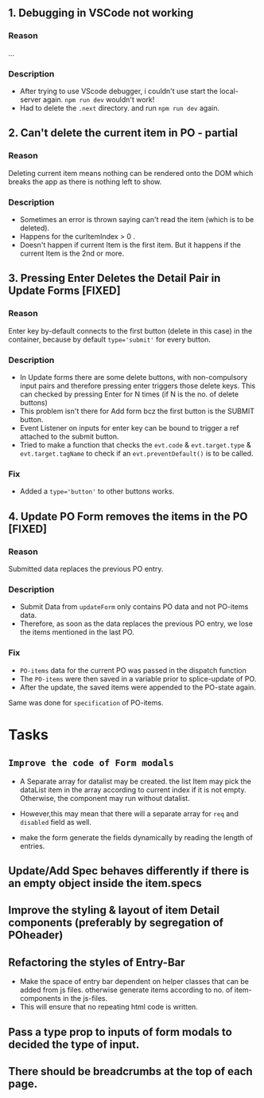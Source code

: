 ## 1. Debugging in VSCode not working

### Reason

...

### Description

- After trying to use VScode debugger, i couldn't use start the local-server again. `npm run dev` wouldn't work!
- Had to delete the `.next` directory. and run `npm run dev` again.

## 2. Can't delete the current item in PO - partial

### Reason

Deleting current item means nothing can be rendered onto the DOM which breaks the app as there is nothing left to show.

### Description

- Sometimes an error is thrown saying can't read the item (which is to be deleted).
- Happens for the curItemIndex > 0 .
- Doesn't happen if current Item is the first item. But it happens if the current Item is the 2nd or more.

## 3. Pressing Enter Deletes the Detail Pair in Update Forms [FIXED]

### Reason

Enter key by-default connects to the first button (delete in this case) in the container, because by default `type='submit'` for every button.

### Description

- In Update forms there are some delete buttons, with non-compulsory input pairs and therefore pressing enter triggers those delete keys. This can checked by pressing Enter for N times (if N is the no. of delete buttons)
- This problem isn't there for Add form bcz the first button is the SUBMIT button.
- Event Listener on inputs for enter key can be bound to trigger a ref attached to the submit button.
- Tried to make a function that checks the `evt.code` & `evt.target.type` & `evt.target.tagName` to check if an `evt.preventDefault()` is to be called.

### Fix

- Added a `type='button'` to other buttons works.

## 4. Update PO Form removes the items in the PO [FIXED]

### Reason

Submitted data replaces the previous PO entry.

### Description

- Submit Data from `updateForm` only contains PO data and not PO-items data.
- Therefore, as soon as the data replaces the previous PO entry, we lose the items mentioned in the last PO.

### Fix

- `PO-items` data for the current PO was passed in the dispatch function
- The `PO-items` were then saved in a variable prior to splice-update of PO.
- After the update, the saved items were appended to the PO-state again.

Same was done for `specification` of PO-items.

<!--
## 4. Title

### Reason

Reason here.

### Description / Notes

- Note # 01.

### Possible / Other Fixes

- Fix # 01.

### Fix

Final Solution here.
 -->

# Tasks

## `Improve the code of Form modals`

- A Separate array for datalist may be created. the list Item may pick the dataList item in the array according to current index if it is not empty. Otherwise, the component may run without datalist.

- However,this may mean that there will a separate array for `req` and `disabled` field as well.

- make the form generate the fields dynamically by reading the length of entries.

## Update/Add Spec behaves differently if there is an empty object inside the item.specs

## Improve the styling & layout of item Detail components (preferably by segregation of POheader)

## Refactoring the styles of Entry-Bar

- Make the space of entry bar dependent on helper classes that can be added from js files. otherwise generate items according to no. of item-components in the js-files.
- This will ensure that no repeating html code is written.

## Pass a type prop to inputs of form modals to decided the type of input.

## There should be breadcrumbs at the top of each page.

